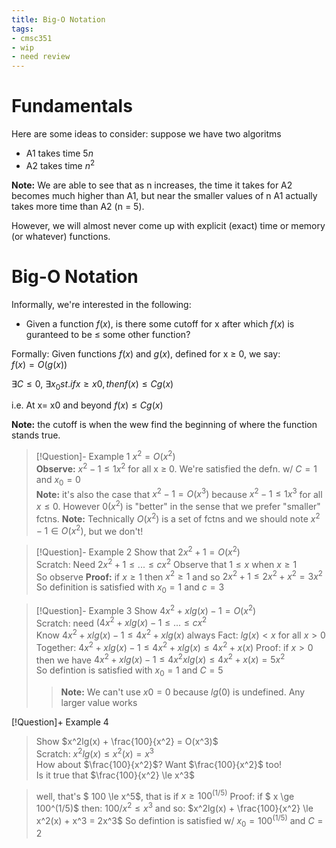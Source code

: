 ```yaml
---
title: Big-O Notation
tags:
- cmsc351
- wip
- need review
---
```


# Fundamentals

Here are some ideas to consider: suppose we have two algoritms  
* A1 takes time $5n$  
* A2 takes time $n^2$

**Note:** We are able to see that as n increases, the time it takes for A2 becomes much higher than A1, but near the smaller values of n A1 actually takes more time than A2 (n = 5).

However, we will almost never come up with explicit (exact) time or memory (or whatever) functions.

# Big-O Notation

Informally, we're interested in the following:
* Given a function $f(x)$, is there some cutoff for x after which $f(x)$ is guranteed to be $\le$ some other function?

Formally: Given functions $f(x)$ and $g(x)$, defined for x $\ge$ 0, we say:  
$f(x) = O(g(x))$

$\exists C \le 0$, $\exists x_0 st. if x\ge x0, then f(x) \le Cg(x)$

i.e. At x= x0 and beyond $f(x) \le Cg(x)$

**Note:** the cutoff is when the wew find the beginning of where the function stands true.

>[!Question]- Example 1
>$x^2 = O(x^2)$  
>**Observe:** $x^2 - 1 \le 1x^2$ for all x $\ge$ 0.
>We're satisfied the defn. w/ $C=1$ and $x_0 = 0$  
>**Note:** it's also the case that $x^2 - 1 = O(x^3)$ because $x^2 - 1 \le 1x^3$ for all $x \le 0$. However $0(x^2)$ is "better" in the sense that we prefer "smaller" fctns.
>**Note:** Technically $O(x^2)$ is a set of fctns and we should note $x^2 - 1 \in O(x^2)$, but we don't!

>[!Question]- Example 2
>Show that $2x^2 + 1 = O(x^2)$  
>Scratch: Need $2x^2 + 1 \le ... \le cx^2$
>Observe that $1 \le x$ when $x \ge 1$  
>So observe
>**Proof:** if $x \ge 1$ then $x^2 \ge 1$ and so $2x^2 + 1 \le 2x^2 + x^2 = 3x^2$  
>So definition is satisfied with $x_0 = 1$ and $c = 3$

>[!Question]- Example 3
> Show $4x^2 + xlg(x) - 1 = O(x^2)$  
> Scratch: need $(4x^2 + xlg(x) - 1 \le ... \le cx^2$  
> Know $4x^2 + xlg(x) -1 \le 4x^2 + xlg(x)$ always
> Fact: $lg(x) \lt x$ for all $x \gt 0$  
> Together: $4x^2 + xlg(x) - 1 \le 4x^2 + xlg(x) \le 4x^2 + x(x)$
> Proof: if $x \gt 0$ then we have $4x^2 + xlg(x) - 1 \le 4x^2 xlg(x) \le 4x^2 + x(x) = 5x^2$  
So defintion is satisfied with $x_0 = 1$ and $C = 5$
>>**Note:** We can't use $x0 = 0$ because $lg(0)$ is undefined. Any larger value works

[!Question]+ Example 4
> Show $x^2lg(x) + \frac{100}{x^2} = O(x^3)$  
> Scratch: $x^2lg(x) \le x^2(x) = x^3$  
> How about $\frac{100}{x^2}$? Want $\frac{100}{x^2}$ too!  
> Is it true that $\frac{100}{x^2} \le x^3$

> well, that's $ 100 \le x^5$, that is if $x \ge 100^(1/5)$
> Proof: if $ x \ge 100^(1/5)$ then: $100/x^2 \le x^3$ and so:
> $x^2lg(x) + \frac{100}{x^2} \le x^2(x) + x^3 = 2x^3$
> So defintion is satisfied w/ $x_0 = 100^(1/5)$ and $C = 2$